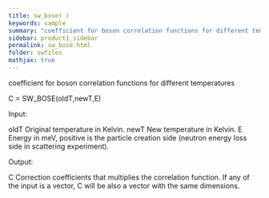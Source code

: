 ```yaml
---
title: sw_bose( )
keywords: sample
summary: "coefficient for boson correlation functions for different temperatures"
sidebar: product1_sidebar
permalink: sw_bose.html
folder: swfiles
mathjax: true
---
```

  coefficient for boson correlation functions for different temperatures
 
  C = SW_BOSE(oldT,newT,E)
 
  Input:
 
  oldT      Original temperature in Kelvin.
  newT      New temperature in Kelvin.
  E         Energy in meV, positive is the particle creation side (neutron
            energy loss side in scattering experiment).
 
  Output:
 
  C         Correction coefficients that multiplies the correlation
            function. If any of the input is a vector, C will be also a
            vector with the same dimensions.
 
